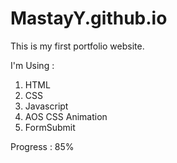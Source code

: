 # MastayY.github.io
This is my first portfolio website.

I'm Using :
  1. HTML
  2. CSS
  3. Javascript
  4. AOS CSS Animation
  5. FormSubmit

Progress : 85%
